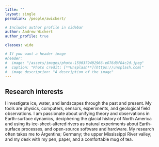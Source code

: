 ```yaml
---
title: ""
layout: single
permalink: /people/awickert/

# Includes author profile in sidebar
author: Andrew Wickert
author_profile: true

classes: wide

# If you want a header image
#header:
#  image: "/assets/images/photo-1590379492966-e076d8f84c2d.jpeg"
#  caption: "Photo credit: [**Unsplash**](https://unsplash.com)"
#  image_description: "A description of the image"
---
```


## Research interests

I investigate ice, water, and landscapes through the past and present. My tools are physics, computers, sensors, experiments, and geological field observations. I am passionate about unifying theory and observations in Earth-surface dynamics, deciphering the glacial history of North America and using its ice-sheet-altered rivers as natural experiments about Earth-surface processes, and open-source software and hardware. My research often takes me to Argentina; Germany; the upper Mississippi River valley; and my desk with my pen, paper, and a comfortable mug of tea.
